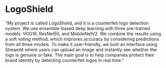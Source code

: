 # LogoShield
"My project is called LogoShield, and it is a counterfeit logo detection system.
We use ensemble-based deep learning with three pre-trained models: VGG16, ResNet50, and MobileNetV2.
We combine the results using a soft voting method, which improves accuracy by considering predictions from all three models.
To make it user-friendly, we built an interface using Streamlit where users can upload an image and instantly see whether the logo is genuine or fake.
The main goal is to help companies protect their brand identity by detecting counterfeit logos in real time."
